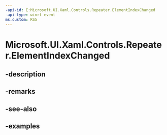 ```yaml
---
-api-id: E:Microsoft.UI.Xaml.Controls.Repeater.ElementIndexChanged
-api-type: winrt event
ms.custom: RS5
---
```


<!-- Event syntax.
public event TypedEventHandler ElementIndexChanged<Repeater, ElementIndexChangedEventArgs>
-->

# Microsoft.UI.Xaml.Controls.Repeater.ElementIndexChanged

## -description

## -remarks

## -see-also

## -examples

